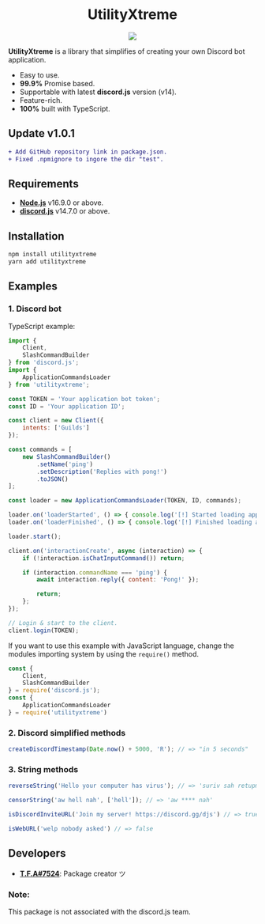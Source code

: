 <h1 align="center">
    UtilityXtreme
</h1>
<p align="center">
    <img src="https://nodei.co/npm/utilityxtreme.png?downloadRank=true&downloads=true&downloadRank=true&stars=true">
</p>

**UtilityXtreme** is a library that simplifies of creating your own Discord bot application.

- Easy to use.
- **99.9%** Promise based.
- Supportable with latest **discord.js** version (v14).
- Feature-rich.
- **100%** built with TypeScript.

## Update v1.0.1
```diff
+ Add GitHub repository link in package.json.
+ Fixed .npmignore to ingore the dir "test".
```

## Requirements
- [**Node.js**]() v16.9.0 or above.
- [**discord.js**](https://www.npmjs.com/package/discord.js) v14.7.0 or above.

## Installation

```coffee
npm install utilityxtreme
yarn add utilityxtreme
```

## Examples
### 1. Discord bot

TypeScript example:
```js
import {
    Client,
    SlashCommandBuilder
} from 'discord.js';
import {
    ApplicationCommandsLoader
} from 'utilityxtreme';

const TOKEN = 'Your application bot token';
const ID = 'Your application ID';

const client = new Client({
    intents: ['Guilds']
});

const commands = [
    new SlashCommandBuilder()
        .setName('ping')
        .setDescription('Replies with pong!')
        .toJSON()
];

const loader = new ApplicationCommandsLoader(TOKEN, ID, commands);

loader.on('loaderStarted', () => { console.log('[!] Started loading application commands...') });
loader.on('loaderFinished', () => { console.log('[!] Finished loading application commands.') });

loader.start();

client.on('interactionCreate', async (interaction) => {
    if (!interaction.isChatInputCommand()) return;

    if (interaction.commandName === 'ping') {
        await interaction.reply({ content: 'Pong!' });

        return;
    };
});

// Login & start to the client.
client.login(TOKEN);
```

If you want to use this example with JavaScript language, change the modules importing system by using the `require()` method.

```js
const {
    Client,
    SlashCommandBuilder
} = require('discord.js');
const {
    ApplicationCommandsLoader
} = require('utilityxtreme')
```

### 2. Discord simplified methods
```ts
createDiscordTimestamp(Date.now() + 5000, 'R'); // => "in 5 seconds"
```

### 3. String methods
```ts
reverseString('Hello your computer has virus'); // => 'suriv sah retupmoc ruoy olleH'

censorString('aw hell nah', ['hell']); // => 'aw **** nah'

isDiscordInviteURL('Join my server! https://discord.gg/djs') // => true

isWebURL('welp nobody asked') // => false
```

## Developers
- [**T.F.A#7524**](https://www.github.com/TFAGaming): Package creator ツ

### Note:
This package is not associated with the discord.js team.
